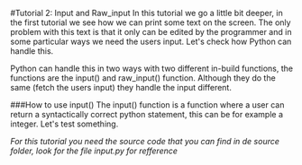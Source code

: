 #Tutorial 2: Input and Raw_input
In this tutorial we go a little bit deeper, in the first tutorial we see how we can print some text on the screen.
The only problem with this text is that it only can be edited by the programmer and in some particular ways we need the users input.
Let's check how Python can handle this.

Python can handle this in two ways with two different in-build functions, the functions are the input() and raw_input() function.
Although they do the same (fetch the users input) they handle the input different.

###How to use input()
The input() function is a function where a user can return a syntactically correct python statement, this can be for example a integer.
Let's test something.

*For this tutorial you need the source code that you can find in de source folder, look for the file input.py for refference*



